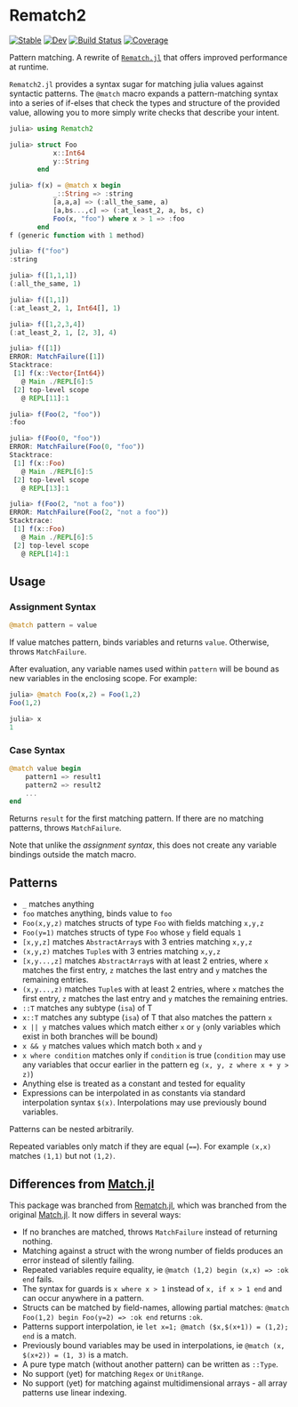 # Rematch2

[![Stable](https://img.shields.io/badge/docs-stable-blue.svg)](https://gafter.github.io/Rematch2.jl/stable/)
[![Dev](https://img.shields.io/badge/docs-dev-blue.svg)](https://gafter.github.io/Rematch2.jl/dev/)
[![Build Status](https://github.com/gafter/Rematch2.jl/actions/workflows/CI.yml/badge.svg?branch=main)](https://github.com/gafter/Rematch2.jl/actions/workflows/CI.yml?query=branch%3Amain)
[![Coverage](https://codecov.io/gh/gafter/Rematch2.jl/branch/main/graph/badge.svg)](https://codecov.io/gh/gafter/Rematch2.jl)

Pattern matching.  A rewrite of [`Rematch.jl`](https://github.com/RelationalAI-oss/Rematch.jl)
that offers improved performance at runtime.

`Rematch2.jl` provides a syntax sugar for matching julia values against syntactic
patterns. The `@match` macro expands a pattern-matching syntax into a series of
if-elses that check the types and structure of the provided value, allowing you
to more simply write checks that describe your intent.

``` julia
julia> using Rematch2

julia> struct Foo
           x::Int64
           y::String
       end

julia> f(x) = @match x begin
           _::String => :string
           [a,a,a] => (:all_the_same, a)
           [a,bs...,c] => (:at_least_2, a, bs, c)
           Foo(x, "foo") where x > 1 => :foo
       end
f (generic function with 1 method)

julia> f("foo")
:string

julia> f([1,1,1])
(:all_the_same, 1)

julia> f([1,1])
(:at_least_2, 1, Int64[], 1)

julia> f([1,2,3,4])
(:at_least_2, 1, [2, 3], 4)

julia> f([1])
ERROR: MatchFailure([1])
Stacktrace:
 [1] f(x::Vector{Int64})
   @ Main ./REPL[6]:5
 [2] top-level scope
   @ REPL[11]:1

julia> f(Foo(2, "foo"))
:foo

julia> f(Foo(0, "foo"))
ERROR: MatchFailure(Foo(0, "foo"))
Stacktrace:
 [1] f(x::Foo)
   @ Main ./REPL[6]:5
 [2] top-level scope
   @ REPL[13]:1

julia> f(Foo(2, "not a foo"))
ERROR: MatchFailure(Foo(2, "not a foo"))
Stacktrace:
 [1] f(x::Foo)
   @ Main ./REPL[6]:5
 [2] top-level scope
   @ REPL[14]:1
```

## Usage

### Assignment Syntax
``` julia
@match pattern = value
```

If value matches pattern, binds variables and returns `value`. Otherwise, throws `MatchFailure`.

After evaluation, any variable names used within `pattern` will be bound as new variables in the enclosing scope. For example:
```julia
julia> @match Foo(x,2) = Foo(1,2)
Foo(1,2)

julia> x
1
```

### Case Syntax

``` julia
@match value begin
    pattern1 => result1
    pattern2 => result2
    ...
end
```

Returns `result` for the first matching pattern. If there are no matching patterns, throws `MatchFailure`.

Note that unlike the _assignment syntax_, this does not create any variable bindings outside the match macro.

## Patterns

* `_` matches anything
* `foo` matches anything, binds value to `foo`
* `Foo(x,y,z)` matches structs of type `Foo` with fields matching `x,y,z`
* `Foo(y=1)` matches structs of type `Foo` whose `y` field equals `1`
* `[x,y,z]` matches `AbstractArray`s with 3 entries matching `x,y,z`
* `(x,y,z)` matches `Tuple`s with 3 entries matching `x,y,z`
* `[x,y...,z]` matches `AbstractArray`s with at least 2 entries, where `x` matches the first entry, `z` matches the last entry and `y` matches the remaining entries.
* `(x,y...,z)` matches `Tuple`s with at least 2 entries, where `x` matches the first entry, `z` matches the last entry and `y` matches the remaining entries.
* `::T` matches any subtype (`isa`) of T
* `x::T` matches any subtype (`isa`) of T that also matches the pattern `x`
* `x || y` matches values which match either `x` or `y` (only variables which exist in both branches will be bound)
* `x && y` matches values which match both `x` and `y`
* `x where condition` matches only if `condition` is true (`condition` may use any variables that occur earlier in the pattern eg `(x, y, z where x + y > z)`)
* Anything else is treated as a constant and tested for equality
* Expressions can be interpolated in as constants via standard interpolation syntax `$(x)`.  Interpolations may use previously bound variables.

Patterns can be nested arbitrarily.

Repeated variables only match if they are equal (`==`). For example `(x,x)` matches `(1,1)` but not `(1,2)`.

## Differences from [Match.jl](https://github.com/kmsquire/Match.jl)

This package was branched from [Rematch.jl](https://github.com/RelationalAI-oss/Rematch.jl), which was branched from the original [Match.jl](https://github.com/kmsquire/Match.jl). It now differs in several ways:

* If no branches are matched, throws `MatchFailure` instead of returning nothing.
* Matching against a struct with the wrong number of fields produces an error instead of silently failing.
* Repeated variables require equality, ie `@match (1,2) begin (x,x) => :ok end` fails.
* The syntax for guards is `x where x > 1` instead of `x, if x > 1 end` and can occur anywhere in a pattern.
* Structs can be matched by field-names, allowing partial matches: `@match Foo(1,2) begin Foo(y=2) => :ok end` returns `:ok`.
* Patterns support interpolation, ie `let x=1; @match ($x,$(x+1)) = (1,2); end` is a match.
* Previously bound variables may be used in interpolations, ie `@match (x, $(x+2)) = (1, 3)` is a match.
* A pure type match (without another pattern) can be written as `::Type`.
* No support (yet) for matching `Regex` or `UnitRange`.
* No support (yet) for matching against multidimensional arrays - all array patterns use linear indexing.
